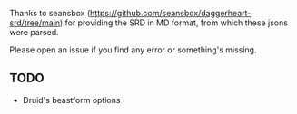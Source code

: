 Thanks to seansbox (https://github.com/seansbox/daggerheart-srd/tree/main) for providing the SRD in MD format, from which these jsons were parsed.

Please open an issue if you find any error or something's missing.

## TODO

- Druid's beastform options
